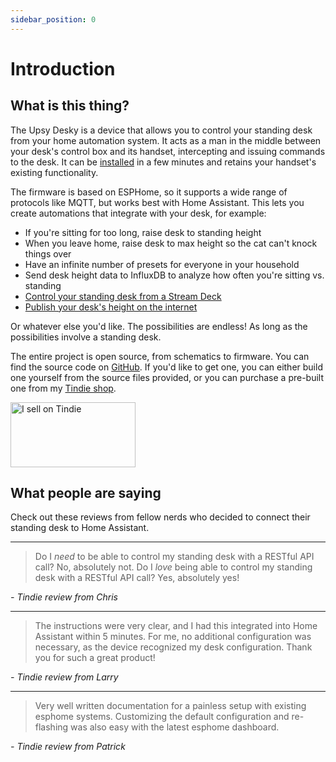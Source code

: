 ```yaml
---
sidebar_position: 0
---
```


# Introduction

## What is this thing?

The Upsy Desky is a device that allows you to control your standing desk from your home automation system. It acts as a man in the middle between your desk's control box and its handset, intercepting and issuing commands to the desk. It can be [installed](./getting-started.mdx) in a few minutes and retains your handset's existing functionality.

The firmware is based on ESPHome, so it supports a wide range of protocols like MQTT, but works best with Home Assistant. This lets you create automations that integrate with your desk, for example:

- If you're sitting for too long, raise desk to standing height
- When you leave home, raise desk to max height so the cat can't knock things over
- Have an infinite number of presets for everyone in your household
- Send desk height data to InfluxDB to analyze how often you're sitting vs. standing
- [Control your standing desk from a Stream Deck](https://github.com/zeel01/upsy-sd-plugin)
- [Publish your desk's height on the internet](https://tjhorner.dev/sitting-or-standing/)

Or whatever else you'd like. The possibilities are endless! As long as the possibilities involve a standing desk.

The entire project is open source, from schematics to firmware. You can find the source code on [GitHub](https://github.com/tjhorner/upsy-desky). If you'd like to get one, you can either build one yourself from the source files provided, or you can purchase a pre-built one from my [Tindie shop](https://www.tindie.com/products/tjhorner/upsy-desky/).

<a href="https://www.tindie.com/products/tjhorner/upsy-desky/?ref=offsite_badges&utm_source=sellers_tjhorner&utm_medium=badges&utm_campaign=badge_large"><img src="https://d2ss6ovg47m0r5.cloudfront.net/badges/tindie-larges.png" alt="I sell on Tindie" width="200" height="104"/></a>

## What people are saying

Check out these reviews from fellow nerds who decided to connect their standing desk to Home Assistant.

<hr/>

> Do I *need* to be able to control my standing desk with a RESTful API call? No, absolutely not. Do I *love* being able to control my standing desk with a RESTful API call? Yes, absolutely yes!

_- Tindie review from Chris_

<hr/>

> The instructions were very clear, and I had this integrated into Home Assistant within 5 minutes. For me, no additional configuration was necessary, as the device recognized my desk configuration. Thank you for such a great product!

_- Tindie review from Larry_

<hr/>

> Very well written documentation for a painless setup with existing esphome systems. Customizing the default configuration and re-flashing was also easy with the latest esphome dashboard.

_- Tindie review from Patrick_